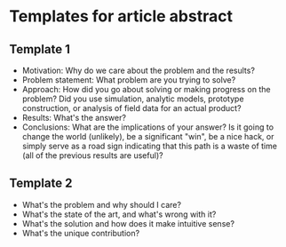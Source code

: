 # Templates for article abstract

## Template 1

  * Motivation: Why do we care about the problem and the results?
  * Problem statement: What problem are you trying to solve?
  * Approach: How did you go about solving or making progress on the problem? Did you use simulation, analytic models, prototype construction, or analysis of field data for an actual product?
  * Results: What's the answer?
  * Conclusions: What are the implications of your answer? Is it going to change the world (unlikely), be a significant "win", be a nice hack, or simply serve as a road sign indicating that this path is a waste of time (all of the previous results are useful)?

## Template 2

  * What's the problem and why should I care?
  * What's the state of the art, and what's wrong with it?
  * What's the solution and how does it make intuitive sense?  
  * What's the unique contribution?
